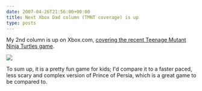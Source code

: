 ```yaml
---
date: 2007-04-26T21:56:00+00:00
title: Next Xbox Dad column (TMNT coverage) is up
type: posts
---
```

My 2nd column is up on Xbox.com, [covering the recent Teenage Mutant Ninja Turtles game](https://www.xbox.com/en-US/community/personality/xboxdad/20070426-tmnt.htm).

[<img src="http://www.xbox.com/NR/rdonlyres/385CE949-3650-4A5C-A9FF-92114B0606A6/0/ilmTMNT_nextgen_09.jpg" border="0" />](https://www.xbox.com/en-US/community/personality/xboxdad/20070426-tmnt.htm)

To sum up, it is a pretty fun game for kids; I'd compare it to a faster paced, less scary and complex version of Prince of Persia, which is a great game to be compared to.
